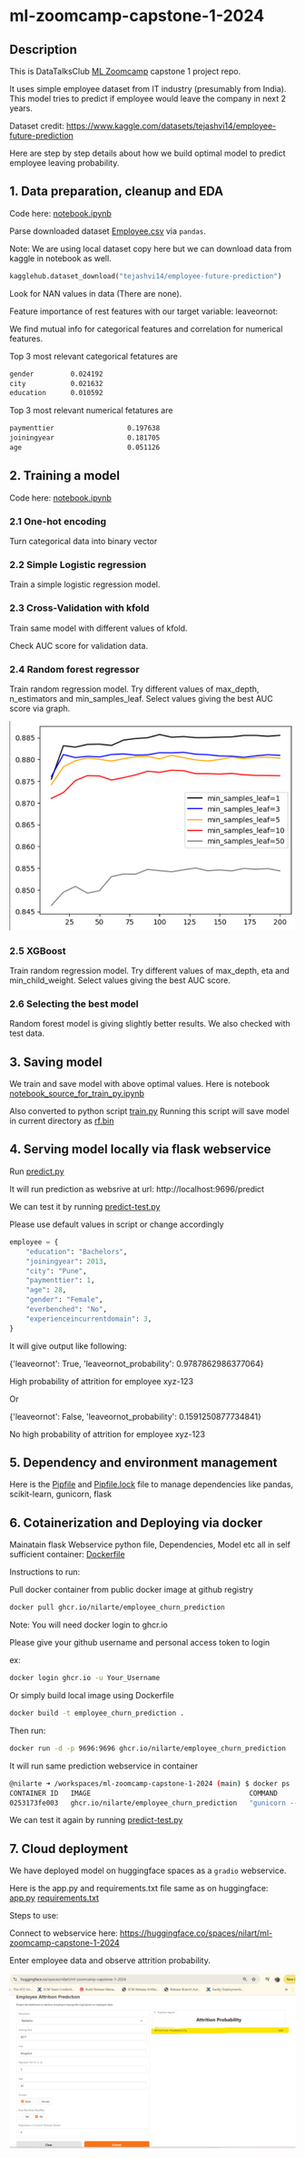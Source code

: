 # ml-zoomcamp-capstone-1-2024
## Description
This is DataTalksClub [ML Zoomcamp](https://github.com/DataTalksClub/machine-learning-zoomcamp) capstone 1 project repo.

It uses simple employee dataset from IT industry (presumably from India). 
This model tries to predict if employee would leave the company in next 2 years. 

Dataset credit: https://www.kaggle.com/datasets/tejashvi14/employee-future-prediction

Here are step by step details about how we build optimal model to predict employee leaving probability. 

## 1. Data preparation, cleanup and EDA
Code here: [notebook.ipynb](./notebook.ipynb)

Parse downloaded dataset [Employee.csv](./Employee.csv) via `pandas`.

Note: We are using local dataset copy here but we can download data from kaggle in notebook as well.
```python
kagglehub.dataset_download("tejashvi14/employee-future-prediction")
```
Look for NAN values in data (There are none). 

Feature importance of rest features with our target variable: leaveornot:

We find mutual info for categorical features and correlation for numerical features.

Top 3 most relevant categorical fetatures are
```bash
gender         0.024192
city           0.021632
education      0.010592
```

Top 3 most relevant numerical fetatures are
```bash
paymenttier                  0.197638
joiningyear                  0.181705
age                          0.051126
```

## 2. Training a model
Code here: [notebook.ipynb](./notebook.ipynb)
### 2.1 One-hot encoding
Turn categorical data into binary vector
### 2.2 Simple Logistic regression
Train a simple logistic regression model.

### 2.3 Cross-Validation with kfold
Train same model with different values of kfold.

Check AUC score for validation data.
### 2.4 Random forest regressor
Train random regression model.
Try different values of max_depth, n_estimators and min_samples_leaf.
Select values giving the best AUC score via graph.

![rf-graph.png](./rf-graph.png)

### 2.5 XGBoost
Train random regression model.
Try different values of max_depth, eta and min_child_weight.
Select values giving the best AUC score.

### 2.6 Selecting the best model
Random forest model is giving slightly better results.
We also checked with test data.

## 3. Saving model
We train and save model with above optimal values.
Here is notebook [notebook_source_for_train_py.ipynb](./notebook_source_for_train_py.ipynb) 
 
Also converted to python script [train.py](./train.py) 
Running this script will save model in current directory as [rf.bin](./rf.bin)

## 4. Serving model locally via flask webservice
Run [predict.py](./predict.py) 

It will run prediction as websrive at url: http://localhost:9696/predict

We can test it by running [predict-test.py](./predict-test.py) 

Please use default values in script or change accordingly
```python
employee = {
    "education": "Bachelors",
    "joiningyear": 2013,
    "city": "Pune",
    "paymenttier": 1,
    "age": 28,
    "gender": "Female",
    "everbenched": "No",
    "experienceincurrentdomain": 3,
}
```
It will give output like following:

{'leaveornot': True, 'leaveornot_probability': 0.9787862986377064}

High probability of attrition for employee xyz-123

Or

{'leaveornot': False, 'leaveornot_probability': 0.1591250877734841}

No high probability of attrition for employee xyz-123

## 5. Dependency and environment management
Here is the [Pipfile](./Pipfile) and [Pipfile.lock](./Pipfile.lock) file to manage dependencies like pandas, scikit-learn, gunicorn, flask


## 6. Cotainerization and Deploying via docker
Mainatain flask Webservice python file, Dependencies, Model etc all in self sufficient container: [Dockerfile](./Dockerfile)

Instructions to run:

Pull docker container from public docker image at github registry

```bash
docker pull ghcr.io/nilarte/employee_churn_prediction
```

Note: 
You will need docker login to ghcr.io

Please give your github username and personal access token to login


ex:
```bash
docker login ghcr.io -u Your_Username
```

Or simply build local image using Dockerfile
```bash
docker build -t employee_churn_prediction .
```

Then run:
```bash
docker run -d -p 9696:9696 ghcr.io/nilarte/employee_churn_prediction
```
It will run same prediction webservice in container

```bash
@nilarte ➜ /workspaces/ml-zoomcamp-capstone-1-2024 (main) $ docker ps
CONTAINER ID   IMAGE                                       COMMAND                  CREATED              STATUS          PORTS                                       NAMES
0253173fe003   ghcr.io/nilarte/employee_churn_prediction   "gunicorn --bind=0.0…"   About a minute ago   Up 59 seconds   0.0.0.0:9696->9696/tcp, :::9696->9696/tcp   elegant_williams
```
We can test it again by running [predict-test.py](./predict-test.py) 

## 7. Cloud deployment
We have deployed model on huggingface spaces as a `gradio` webservice.

Here is the app.py and requirements.txt file same as on huggingface: [app.py](./app.py) [requirements.txt](./requirements.txt)

Steps to use:

Connect to webservice here: https://huggingface.co/spaces/nilart/ml-zoomcamp-capstone-1-2024

Enter employee data and observe attrition probability.

![hugging-face.png](./huggingface.png)